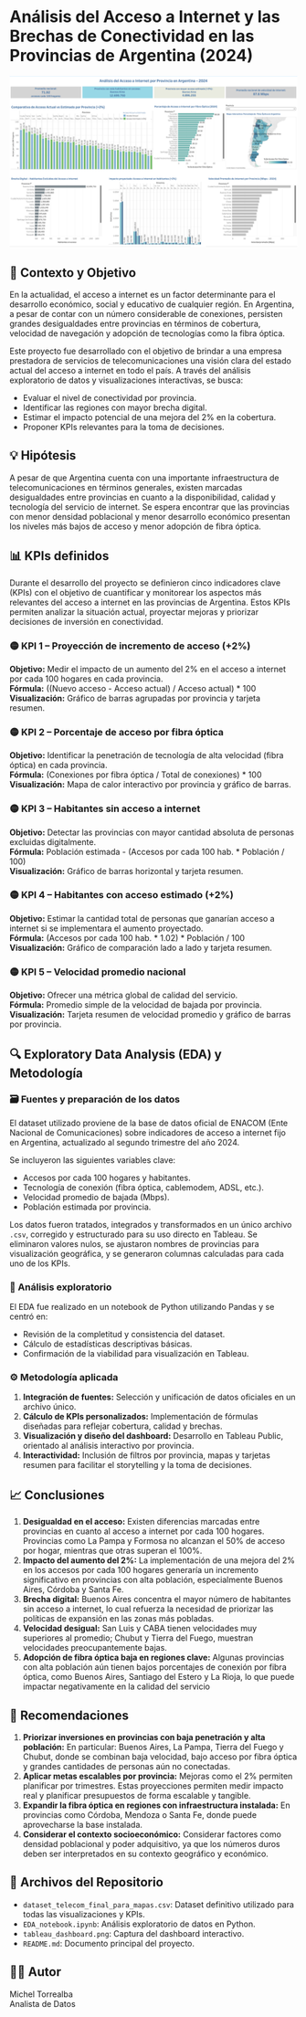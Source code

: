 # Análisis del Acceso a Internet y las Brechas de Conectividad en las Provincias de Argentina (2024)

![Dashboard del Proyecto](tableau_dashboard.png)

## 🧠 Contexto y Objetivo

En la actualidad, el acceso a internet es un factor determinante para el desarrollo económico, social y educativo de cualquier región. En Argentina, a pesar de contar con un número considerable de conexiones, persisten grandes desigualdades entre provincias en términos de cobertura, velocidad de navegación y adopción de tecnologías como la fibra óptica.

Este proyecto fue desarrollado con el objetivo de brindar a una empresa prestadora de servicios de telecomunicaciones una visión clara del estado actual del acceso a internet en todo el país. A través del análisis exploratorio de datos y visualizaciones interactivas, se busca:

- Evaluar el nivel de conectividad por provincia.
- Identificar las regiones con mayor brecha digital.
- Estimar el impacto potencial de una mejora del 2% en la cobertura.
- Proponer KPIs relevantes para la toma de decisiones.

## 💡 Hipótesis

A pesar de que Argentina cuenta con una importante infraestructura de telecomunicaciones en términos generales, existen marcadas desigualdades entre provincias en cuanto a la disponibilidad, calidad y tecnología del servicio de internet. Se espera encontrar que las provincias con menor densidad poblacional y menor desarrollo económico presentan los niveles más bajos de acceso y menor adopción de fibra óptica.

## 📊 KPIs definidos

Durante el desarrollo del proyecto se definieron cinco indicadores clave (KPIs) con el objetivo de cuantificar y monitorear los aspectos más relevantes del acceso a internet en las provincias de Argentina. Estos KPIs permiten analizar la situación actual, proyectar mejoras y priorizar decisiones de inversión en conectividad.

### 🟡 KPI 1 – Proyección de incremento de acceso (+2%)
**Objetivo:** Medir el impacto de un aumento del 2% en el acceso a internet por cada 100 hogares en cada provincia.  
**Fórmula:** ((Nuevo acceso - Acceso actual) / Acceso actual) * 100  
**Visualización:** Gráfico de barras agrupadas por provincia y tarjeta resumen.

### 🟡 KPI 2 – Porcentaje de acceso por fibra óptica
**Objetivo:** Identificar la penetración de tecnología de alta velocidad (fibra óptica) en cada provincia.  
**Fórmula:** (Conexiones por fibra óptica / Total de conexiones) * 100  
**Visualización:** Mapa de calor interactivo por provincia y gráfico de barras.

### 🟡 KPI 3 – Habitantes sin acceso a internet
**Objetivo:** Detectar las provincias con mayor cantidad absoluta de personas excluidas digitalmente.  
**Fórmula:** Población estimada - (Accesos por cada 100 hab. * Población / 100)  
**Visualización:** Gráfico de barras horizontal y tarjeta resumen.

### 🟡 KPI 4 – Habitantes con acceso estimado (+2%)
**Objetivo:** Estimar la cantidad total de personas que ganarían acceso a internet si se implementara el aumento proyectado.  
**Fórmula:** (Accesos por cada 100 hab. * 1.02) * Población / 100  
**Visualización:** Gráfico de comparación lado a lado y tarjeta resumen.

### 🟡 KPI 5 – Velocidad promedio nacional
**Objetivo:** Ofrecer una métrica global de calidad del servicio.  
**Fórmula:** Promedio simple de la velocidad de bajada por provincia.  
**Visualización:** Tarjeta resumen de velocidad promedio y gráfico de barras por provincia.

## 🔍 Exploratory Data Analysis (EDA) y Metodología

### 🗃️ Fuentes y preparación de los datos

El dataset utilizado proviene de la base de datos oficial de ENACOM (Ente Nacional de Comunicaciones) sobre indicadores de acceso a internet fijo en Argentina, actualizado al segundo trimestre del año 2024.

Se incluyeron las siguientes variables clave:

- Accesos por cada 100 hogares y habitantes.
- Tecnología de conexión (fibra óptica, cablemodem, ADSL, etc.).
- Velocidad promedio de bajada (Mbps).
- Población estimada por provincia.

Los datos fueron tratados, integrados y transformados en un único archivo `.csv`, corregido y estructurado para su uso directo en Tableau. Se eliminaron valores nulos, se ajustaron nombres de provincias para visualización geográfica, y se generaron columnas calculadas para cada uno de los KPIs.

### 🧪 Análisis exploratorio

El EDA fue realizado en un notebook de Python utilizando Pandas y se centró en:

- Revisión de la completitud y consistencia del dataset.
- Cálculo de estadísticas descriptivas básicas.
- Confirmación de la viabilidad para visualización en Tableau.

### ⚙️ Metodología aplicada

1. **Integración de fuentes:** Selección y unificación de datos oficiales en un archivo único.
2. **Cálculo de KPIs personalizados:** Implementación de fórmulas diseñadas para reflejar cobertura, calidad y brechas.
3. **Visualización y diseño del dashboard:** Desarrollo en Tableau Public, orientado al análisis interactivo por provincia.
4. **Interactividad:** Inclusión de filtros por provincia, mapas y tarjetas resumen para facilitar el storytelling y la toma de decisiones.

## 📈 Conclusiones

1. **Desigualdad en el acceso:** Existen diferencias marcadas entre provincias en cuanto al acceso a internet por cada 100 hogares. Provincias como La Pampa y Formosa no alcanzan el 50% de acceso por hogar, mientras que otras superan el 100%.
2. **Impacto del aumento del 2%:** La implementación de una mejora del 2% en los accesos por cada 100 hogares generaría un incremento significativo en provincias con alta población, especialmente Buenos Aires, Córdoba y Santa Fe.
3. **Brecha digital:** Buenos Aires concentra el mayor número de habitantes sin acceso a internet, lo cual refuerza la necesidad de priorizar las políticas de expansión en las zonas más pobladas.
4. **Velocidad desigual:** San Luis y CABA tienen velocidades muy superiores al promedio; Chubut y Tierra del Fuego, muestran velocidades preocupantemente bajas.
5. **Adopción de fibra óptica baja en regiones clave:** Algunas provincias con alta población aún tienen bajos porcentajes de conexión por fibra óptica, como Buenos Aires, Santiago del Estero y La Rioja, lo que puede impactar negativamente en la calidad del servicio

## 📝 Recomendaciones

1. **Priorizar inversiones en provincias con baja penetración y alta población:** En particular: Buenos Aires, La Pampa, Tierra del Fuego y Chubut, donde se combinan baja velocidad, bajo acceso por fibra óptica y grandes cantidades de personas aún no conectadas.
2. **Aplicar metas escalables por provincia:** Mejoras como el 2% permiten planificar por trimestres. Estas proyecciones permiten medir impacto real y planificar presupuestos de forma escalable y tangible.
3. **Expandir la fibra óptica en regiones con infraestructura instalada:** En provincias como Córdoba, Mendoza o Santa Fe, donde puede aprovecharse la base instalada.
4. **Considerar el contexto socioeconómico:** Considerar factores como densidad poblacional y poder adquisitivo, ya que los números duros deben ser interpretados en su contexto geográfico y económico.

## 📂 Archivos del Repositorio

- `dataset_telecom_final_para_mapas.csv`: Dataset definitivo utilizado para todas las visualizaciones y KPIs.
- `EDA_notebook.ipynb`: Análisis exploratorio de datos en Python.
- `tableau_dashboard.png`: Captura del dashboard interactivo.
- `README.md`: Documento principal del proyecto.

## 👨‍💻 Autor

Michel Torrealba  
Analista de Datos

